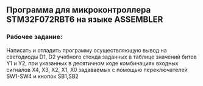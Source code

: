 ## Программа для микроконтроллера STM32F072RBT6 на языке ASSEMBLER

### Рабочее задание:

Написать и отладить программу осуществляющую вывод на светодиоды D1, D2 учебного стенда заданных в таблице значений битов Y1 и Y2, при указанных в десятичном коде комбинациях входных сигналов X4, X3, X2, X1, X0 задаваемых с помощью переключателей SW1-SW4 и кнопок SB1,SB2